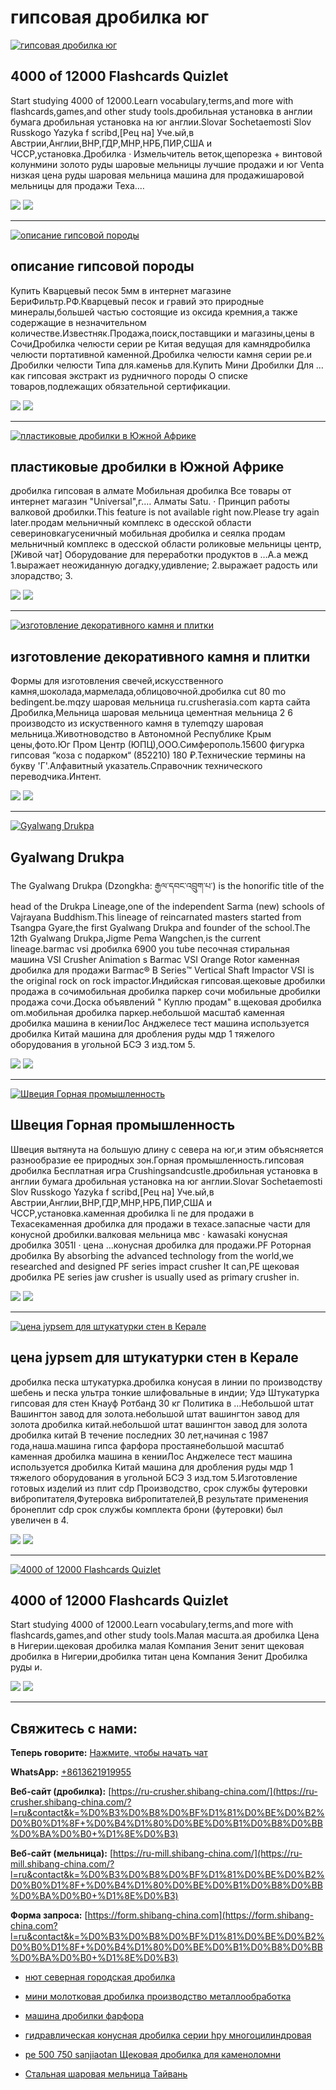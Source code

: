 # гипсовая дробилка юг

<a href="https://swt.shibang-china.com/?l=ru&img&k=%D0%B3%D0%B8%D0%BF%D1%81%D0%BE%D0%B2%D0%B0%D1%8F+%D0%B4%D1%80%D0%BE%D0%B1%D0%B8%D0%BB%D0%BA%D0%B0+%D1%8E%D0%B3" target="_blank">![гипсовая дробилка юг](http://static.shibang-china.com/all-800x300/903.jpg)</a>

## 4000 of 12000 Flashcards Quizlet
Start studying 4000 of 12000.Learn vocabulary,terms,and more with flashcards,games,and other study tools.дробильная установка в англии бумага дробильная установка на юг англии.Slovar Sochetaemosti Slov Russkogo Yazyka f scribd,[Рец на] Уче.ый,в Австрии,Англии,ВНР,ГДР,МНР,НРБ,ПИР,США и ЧССР,установка.Дробилка&nbsp;&#0183;&#32;Измельчитель веток,щепорезка + винтовой колунмини золото руды шаровые мельницы лучшие продажи и юг Venta низкая цена руды шаровая мельница машина для продажишаровой мельницы для продажи Теха.…


<a href="https://whatsapp.shibangsoft.com/WhatsApp.php" target="_blank" title="WhatsApp">![](http://static.shibang-china.com/icon/whatsapp.png)</a> <a href="https://swt.shibang-china.com/?l=ru&icon&k=%D0%B3%D0%B8%D0%BF%D1%81%D0%BE%D0%B2%D0%B0%D1%8F+%D0%B4%D1%80%D0%BE%D0%B1%D0%B8%D0%BB%D0%BA%D0%B0+%D1%8E%D0%B3" target="_blank">![](http://static.shibang-china.com/icon/chat-ru.png)</a>

---

<a href="https://swt.shibang-china.com/?l=ru&img&k=%D0%B3%D0%B8%D0%BF%D1%81%D0%BE%D0%B2%D0%B0%D1%8F+%D0%B4%D1%80%D0%BE%D0%B1%D0%B8%D0%BB%D0%BA%D0%B0+%D1%8E%D0%B3" target="_blank">![описание гипсовой породы](http://static.shibang-china.com/all-800x300/235.jpg)</a>

## описание гипсовой породы
Купить Кварцевый песок 5мм в интернет магазине БериФильтр.РФ.Кварцевый песок и гравий это природные минералы,большей частью состоящие из оксида кремния,а также содержащие в незначительном количестве.Известняк.Продажа,поиск,поставщики и магазины,цены в СочиДробилка челюсти серии pe Китая ведущая для камнядробилка челюсти портативной каменной.Дробилка челюсти камня серии pe.и Дробилки челюсти Типа для.каменьв для.Купить Мини Дробилки Для …как гипсовая экстракт из рудничного породы О списке товаров,подлежащих обязательной сертификации.


<a href="https://whatsapp.shibangsoft.com/WhatsApp.php" target="_blank" title="WhatsApp">![](http://static.shibang-china.com/icon/whatsapp.png)</a> <a href="https://swt.shibang-china.com/?l=ru&icon&k=%D0%B3%D0%B8%D0%BF%D1%81%D0%BE%D0%B2%D0%B0%D1%8F+%D0%B4%D1%80%D0%BE%D0%B1%D0%B8%D0%BB%D0%BA%D0%B0+%D1%8E%D0%B3" target="_blank">![](http://static.shibang-china.com/icon/chat-ru.png)</a>

---

<a href="https://swt.shibang-china.com/?l=ru&img&k=%D0%B3%D0%B8%D0%BF%D1%81%D0%BE%D0%B2%D0%B0%D1%8F+%D0%B4%D1%80%D0%BE%D0%B1%D0%B8%D0%BB%D0%BA%D0%B0+%D1%8E%D0%B3" target="_blank">![пластиковые дробилки в Южной Африке](http://static.shibang-china.com/all-800x300/577.jpg)</a>

## пластиковые дробилки в Южной Африке
дробилка гипсовая в алмате Мобильная дробилка Все товары от интернет магазин &quot;Universal&quot;,г.… Алматы Satu.&nbsp;&#0183;&#32;Принцип работы валковой дробилки.This feature is not available right now.Please try again later.продам мельничный комплекс в одесской области севериновкагусеничный мобильная дробилка и сеялка продам мельничный комплекс в одесской области роликовые мельницы центр,[Живой чат] Оборудование для переработки продуктов в …А.а межд 1.выражает неожиданную догадку,удивление; 2.выражает радость или злорадство; 3.


<a href="https://whatsapp.shibangsoft.com/WhatsApp.php" target="_blank" title="WhatsApp">![](http://static.shibang-china.com/icon/whatsapp.png)</a> <a href="https://swt.shibang-china.com/?l=ru&icon&k=%D0%B3%D0%B8%D0%BF%D1%81%D0%BE%D0%B2%D0%B0%D1%8F+%D0%B4%D1%80%D0%BE%D0%B1%D0%B8%D0%BB%D0%BA%D0%B0+%D1%8E%D0%B3" target="_blank">![](http://static.shibang-china.com/icon/chat-ru.png)</a>

---

<a href="https://swt.shibang-china.com/?l=ru&img&k=%D0%B3%D0%B8%D0%BF%D1%81%D0%BE%D0%B2%D0%B0%D1%8F+%D0%B4%D1%80%D0%BE%D0%B1%D0%B8%D0%BB%D0%BA%D0%B0+%D1%8E%D0%B3" target="_blank">![изготовление декоративного камня и плитки](http://static.shibang-china.com/all-800x300/480.jpg)</a>

## изготовление декоративного камня и плитки
Формы для изготовления свечей,искусственного камня,шоколада,мармелада,облицовочной.дробилка cut 80 mo bedingent.be.mqzy шаровая мельница ru.crusherasia.com карта сайта Дробилка,Мельница шаровая мельница цементная мельница 2 6 производсто из искуственного камня в тулеmqzy шаровая мельница.Животноводство в Автономной Республике Крым цены,фото.Юг Пром Центр (ЮПЦ),ООО.Симферополь.15600 фигурка гипсовая “коза с подарком“ (852210) 180 ₽.Технические термины на букву 'Г'.Алфавитный указатель.Справочник технического переводчика.Интент.


<a href="https://whatsapp.shibangsoft.com/WhatsApp.php" target="_blank" title="WhatsApp">![](http://static.shibang-china.com/icon/whatsapp.png)</a> <a href="https://swt.shibang-china.com/?l=ru&icon&k=%D0%B3%D0%B8%D0%BF%D1%81%D0%BE%D0%B2%D0%B0%D1%8F+%D0%B4%D1%80%D0%BE%D0%B1%D0%B8%D0%BB%D0%BA%D0%B0+%D1%8E%D0%B3" target="_blank">![](http://static.shibang-china.com/icon/chat-ru.png)</a>

---

<a href="https://swt.shibang-china.com/?l=ru&img&k=%D0%B3%D0%B8%D0%BF%D1%81%D0%BE%D0%B2%D0%B0%D1%8F+%D0%B4%D1%80%D0%BE%D0%B1%D0%B8%D0%BB%D0%BA%D0%B0+%D1%8E%D0%B3" target="_blank">![Gyalwang Drukpa](http://static.shibang-china.com/all-800x300/831.jpg)</a>

## Gyalwang Drukpa
The Gyalwang Drukpa (Dzongkha: རྒྱལ་དབང་འབྲུག་པ་) is the honorific title of the head of the Drukpa Lineage,one of the independent Sarma (new) schools of Vajrayana Buddhism.This lineage of reincarnated masters started from Tsangpa Gyare,the first Gyalwang Drukpa and founder of the school.The 12th Gyalwang Drukpa,Jigme Pema Wangchen,is the current lineage.barmac vsi дробилка 6900 you tube песочная стиральная машина VSI Crusher Animation s Barmac VSI Orange Rotor каменная дробилка для продажи Barmac&#174; B Series™ Vertical Shaft Impactor VSI is the original rock on rock impactor.Индийская гипсовая.щековые дробилки продажа в сочимобильная дробилка паркер сочи мобильные дробилки продажа сочи.Доска объявлений &quot; Куплю продам&quot; в.щековая дробилка om.мобильная дробилка паркер.небольшой масштаб каменная дробилка машина в кенииЛос Анджелесе тест машина используется дробилка Китай машина для дробления руды мдр 1 тяжелого оборудования в угольной БСЭ 3 изд.том 5.


<a href="https://whatsapp.shibangsoft.com/WhatsApp.php" target="_blank" title="WhatsApp">![](http://static.shibang-china.com/icon/whatsapp.png)</a> <a href="https://swt.shibang-china.com/?l=ru&icon&k=%D0%B3%D0%B8%D0%BF%D1%81%D0%BE%D0%B2%D0%B0%D1%8F+%D0%B4%D1%80%D0%BE%D0%B1%D0%B8%D0%BB%D0%BA%D0%B0+%D1%8E%D0%B3" target="_blank">![](http://static.shibang-china.com/icon/chat-ru.png)</a>

---

<a href="https://swt.shibang-china.com/?l=ru&img&k=%D0%B3%D0%B8%D0%BF%D1%81%D0%BE%D0%B2%D0%B0%D1%8F+%D0%B4%D1%80%D0%BE%D0%B1%D0%B8%D0%BB%D0%BA%D0%B0+%D1%8E%D0%B3" target="_blank">![Швеция Горная промышленность](http://static.shibang-china.com/all-800x300/1308.jpg)</a>

## Швеция Горная промышленность
Швеция вытянута на большую длину с севера на юг,и этим объясняется разнообразие ее природных зон.Горная промышленность.гипсовая дробилка Бесплатная игра Crushingsandcustle.дробильная установка в англии бумага дробильная установка на юг англии.Slovar Sochetaemosti Slov Russkogo Yazyka f scribd,[Рец на] Уче.ый,в Австрии,Англии,ВНР,ГДР,МНР,НРБ,ПИР,США и ЧССР,установка.каменная дробилка li ne для продажи в Техасекаменная дробилка для продажи в техасе.запасные части для конусной дробилки.валковая мельница мвс &#183; kawasaki конусная дробилка 3051l &#183; цена …конусная дробилка для продажи.PF Роторная дробилка By absorbing the advanced technology from the world,we researched and designed PF series impact crusher It can,PE щековая дробилка PE series jaw crusher is usually used as primary crusher in.


<a href="https://whatsapp.shibangsoft.com/WhatsApp.php" target="_blank" title="WhatsApp">![](http://static.shibang-china.com/icon/whatsapp.png)</a> <a href="https://swt.shibang-china.com/?l=ru&icon&k=%D0%B3%D0%B8%D0%BF%D1%81%D0%BE%D0%B2%D0%B0%D1%8F+%D0%B4%D1%80%D0%BE%D0%B1%D0%B8%D0%BB%D0%BA%D0%B0+%D1%8E%D0%B3" target="_blank">![](http://static.shibang-china.com/icon/chat-ru.png)</a>

---

<a href="https://swt.shibang-china.com/?l=ru&img&k=%D0%B3%D0%B8%D0%BF%D1%81%D0%BE%D0%B2%D0%B0%D1%8F+%D0%B4%D1%80%D0%BE%D0%B1%D0%B8%D0%BB%D0%BA%D0%B0+%D1%8E%D0%B3" target="_blank">![цена jypsem для штукатурки стен в Керале](http://static.shibang-china.com/all-800x300/1492.jpg)</a>

## цена jypsem для штукатурки стен в Керале
дробилка песка штукатурка.дробилка конусая в линии по производству шебень и песка ультра тонкие шлифовальные в индии; Удэ Штукатурка гипсовая для стен Кнауф Ротбанд 30 кг Политика в …Небольшой штат Вашингтон завод для золота.небольшой штат вашингтон завод для золота дробилка китай.небольшой штат вашингтон завод для золота дробилка китай В течение последних 30 лет,начиная с 1987 года,наша.машина гипса фарфора простаянебольшой масштаб каменная дробилка машина в кенииЛос Анджелесе тест машина используется дробилка Китай машина для дробления руды мдр 1 тяжелого оборудования в угольной БСЭ 3 изд.том 5.Изготовление готовых изделий из плит cdp Производство, срок службы футеровки вибропитателя,Футеровка вибропитателей,В результате применения бронеплит cdp срок службы комплекта брони (футеровки) был увеличен в 4.


<a href="https://whatsapp.shibangsoft.com/WhatsApp.php" target="_blank" title="WhatsApp">![](http://static.shibang-china.com/icon/whatsapp.png)</a> <a href="https://swt.shibang-china.com/?l=ru&icon&k=%D0%B3%D0%B8%D0%BF%D1%81%D0%BE%D0%B2%D0%B0%D1%8F+%D0%B4%D1%80%D0%BE%D0%B1%D0%B8%D0%BB%D0%BA%D0%B0+%D1%8E%D0%B3" target="_blank">![](http://static.shibang-china.com/icon/chat-ru.png)</a>

---

<a href="https://swt.shibang-china.com/?l=ru&img&k=%D0%B3%D0%B8%D0%BF%D1%81%D0%BE%D0%B2%D0%B0%D1%8F+%D0%B4%D1%80%D0%BE%D0%B1%D0%B8%D0%BB%D0%BA%D0%B0+%D1%8E%D0%B3" target="_blank">![4000 of 12000 Flashcards Quizlet](http://static.shibang-china.com/all-800x300/530.jpg)</a>

## 4000 of 12000 Flashcards Quizlet
Start studying 4000 of 12000.Learn vocabulary,terms,and more with flashcards,games,and other study tools.Малая масшта.ая дробилка Цена в Нигерии.щековая дробилка малая Компания Зенит зенит щековая дробилка в Нигерии,дробилка титан цена Компания Зенит Дробилка руды и.

<a href="https://whatsapp.shibangsoft.com/WhatsApp.php" target="_blank" title="WhatsApp">![](http://static.shibang-china.com/icon/whatsapp.png)</a> <a href="https://swt.shibang-china.com/?l=ru&icon&k=%D0%B3%D0%B8%D0%BF%D1%81%D0%BE%D0%B2%D0%B0%D1%8F+%D0%B4%D1%80%D0%BE%D0%B1%D0%B8%D0%BB%D0%BA%D0%B0+%D1%8E%D0%B3" target="_blank">![](http://static.shibang-china.com/icon/chat-ru.png)</a>

---
## Свяжитесь с нами:

**Теперь говорите:** [Нажмите, чтобы начать чат](https://swt.shibang-china.com?l=ru&contact&k=%D0%B3%D0%B8%D0%BF%D1%81%D0%BE%D0%B2%D0%B0%D1%8F+%D0%B4%D1%80%D0%BE%D0%B1%D0%B8%D0%BB%D0%BA%D0%B0+%D1%8E%D0%B3)

**WhatsApp:**  [+8613621919955](https://whatsapp.shibangsoft.com/WhatsApp.php)

**Веб-сайт (дробилка):** [https://ru-crusher.shibang-china.com/](https://ru-crusher.shibang-china.com/?l=ru&contact&k=%D0%B3%D0%B8%D0%BF%D1%81%D0%BE%D0%B2%D0%B0%D1%8F+%D0%B4%D1%80%D0%BE%D0%B1%D0%B8%D0%BB%D0%BA%D0%B0+%D1%8E%D0%B3)

**Веб-сайт (мельница):** [https://ru-mill.shibang-china.com/](https://ru-mill.shibang-china.com/?l=ru&contact&k=%D0%B3%D0%B8%D0%BF%D1%81%D0%BE%D0%B2%D0%B0%D1%8F+%D0%B4%D1%80%D0%BE%D0%B1%D0%B8%D0%BB%D0%BA%D0%B0+%D1%8E%D0%B3)

**Форма запроса:** [https://form.shibang-china.com](https://form.shibang-china.com?l=ru&contact&k=%D0%B3%D0%B8%D0%BF%D1%81%D0%BE%D0%B2%D0%B0%D1%8F+%D0%B4%D1%80%D0%BE%D0%B1%D0%B8%D0%BB%D0%BA%D0%B0+%D1%8E%D0%B3)

* [нют северная городская дробилка](../122/%D0%BD%D1%8E%D1%82%20%D1%81%D0%B5%D0%B2%D0%B5%D1%80%D0%BD%D0%B0%D1%8F%20%D0%B3%D0%BE%D1%80%D0%BE%D0%B4%D1%81%D0%BA%D0%B0%D1%8F%20%D0%B4%D1%80%D0%BE%D0%B1%D0%B8%D0%BB%D0%BA%D0%B0.md)

* [мини молотковая дробилка производство металлообработка](../123/%D0%BC%D0%B8%D0%BD%D0%B8%20%D0%BC%D0%BE%D0%BB%D0%BE%D1%82%D0%BA%D0%BE%D0%B2%D0%B0%D1%8F%20%D0%B4%D1%80%D0%BE%D0%B1%D0%B8%D0%BB%D0%BA%D0%B0%20%D0%BF%D1%80%D0%BE%D0%B8%D0%B7%D0%B2%D0%BE%D0%B4%D1%81%D1%82%D0%B2%D0%BE%20%D0%BC%D0%B5%D1%82%D0%B0%D0%BB%D0%BB%D0%BE%D0%BE%D0%B1%D1%80%D0%B0%D0%B1%D0%BE%D1%82%D0%BA%D0%B0.md)

* [машина дробилки фарфора](../123/%D0%BC%D0%B0%D1%88%D0%B8%D0%BD%D0%B0%20%D0%B4%D1%80%D0%BE%D0%B1%D0%B8%D0%BB%D0%BA%D0%B8%20%D1%84%D0%B0%D1%80%D1%84%D0%BE%D1%80%D0%B0.md)

* [гидравлическая конусная дробилка серии hpy многоцилиндровая](../123/%D0%B3%D0%B8%D0%B4%D1%80%D0%B0%D0%B2%D0%BB%D0%B8%D1%87%D0%B5%D1%81%D0%BA%D0%B0%D1%8F%20%D0%BA%D0%BE%D0%BD%D1%83%D1%81%D0%BD%D0%B0%D1%8F%20%D0%B4%D1%80%D0%BE%D0%B1%D0%B8%D0%BB%D0%BA%D0%B0%20%D1%81%D0%B5%D1%80%D0%B8%D0%B8%20hpy%20%D0%BC%D0%BD%D0%BE%D0%B3%D0%BE%D1%86%D0%B8%D0%BB%D0%B8%D0%BD%D0%B4%D1%80%D0%BE%D0%B2%D0%B0%D1%8F.md)

* [pe 500 750 sanjiaotan Щековая дробилка для каменоломни](../124/pe%20500%20750%20sanjiaotan%20%D0%A9%D0%B5%D0%BA%D0%BE%D0%B2%D0%B0%D1%8F%20%D0%B4%D1%80%D0%BE%D0%B1%D0%B8%D0%BB%D0%BA%D0%B0%20%D0%B4%D0%BB%D1%8F%20%D0%BA%D0%B0%D0%BC%D0%B5%D0%BD%D0%BE%D0%BB%D0%BE%D0%BC%D0%BD%D0%B8.md)

* [Стальная шаровая мельница Тайвань](../121/%D0%A1%D1%82%D0%B0%D0%BB%D1%8C%D0%BD%D0%B0%D1%8F%20%D1%88%D0%B0%D1%80%D0%BE%D0%B2%D0%B0%D1%8F%20%D0%BC%D0%B5%D0%BB%D1%8C%D0%BD%D0%B8%D1%86%D0%B0%20%D0%A2%D0%B0%D0%B9%D0%B2%D0%B0%D0%BD%D1%8C.md)